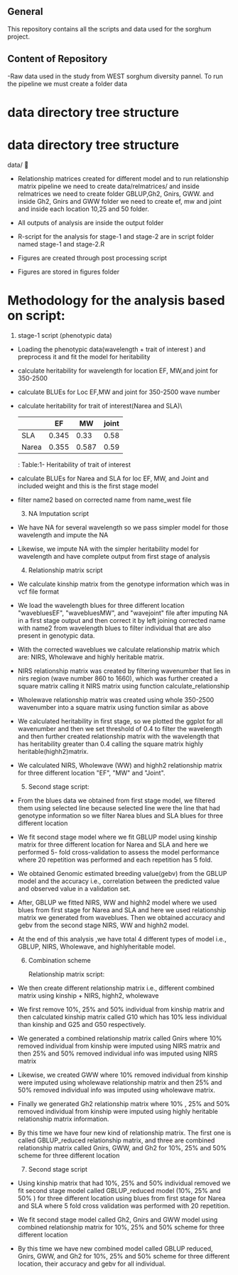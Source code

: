 ## General

This repository contains all the scripts and data used for the sorghum project.

## Content of Repository

-Raw data used in the study from WEST sorghum diversity pannel. To run the pipeline we must create a folder data


# data directory tree structure

<h1>data directory tree structure</h1>
</pre>
data/


-   Relationship matrices created for different model and to run relationship matrix pipeline we need to create data/relmatrices/ and inside relmatrices we need to create folder GBLUP,Gh2, Gnirs, GWW. and inside Gh2, Gnirs and GWW folder we need to create ef, mw and joint and inside each location 10,25 and 50 folder.

-   All outputs of analysis are inside the output folder

-   R-script for the analysis for stage-1 and stage-2 are in script folder named stage-1 and stage-2.R

-   Figures are created through post processing script

-   Figures are stored in figures folder

# Methodology for the analysis based on script:

1.  stage-1 script (phenotypic data)

-   Loading the phenotypic data(wavelength + trait of interest ) and preprocess it and fit the model for heritability

-   calculate heritability for wavelength for location EF, MW,and joint for 350-2500

-   calculate BLUEs for Loc EF,MW and joint for 350-2500 wave number

-   calculate heritability for trait of interest(Narea and SLA)\

    |       | EF    | MW    | joint |
    |-------|-------|-------|-------|
    | SLA   | 0.345 | 0.33  | 0.58  |
    | Narea | 0.355 | 0.587 | 0.59  |

    : Table:1- Heritability of trait of interest

-   calculate BLUEs for Narea and SLA for loc EF, MW, and Joint and included weight and this is the first stage model

-   filter name2 based on corrected name from name_west file

    3.  NA Imputation script

-   We have NA for several wavelength so we pass simpler model for those wavelength and impute the NA

-   Likewise, we impute NA with the simpler heritability model for wavelength and have complete output from first stage of analysis

    4.  Relationship matrix script

-   We calculate kinship matrix from the genotype information which was in vcf file format

-   We load the wavelength blues for three different location "wavebluesEF", "wavebluesMW", and "wavejoint" file after imputing NA in a first stage output and then correct it by left joining corrected name with name2 from wavelength blues to filter individual that are also present in genotypic data.

-   With the corrected waveblues we calculate relationship matrix which are: NIRS, Wholewave and highly heritable matrix.

-   NIRS relationship matrix was created by filtering wavenumber that lies in nirs region (wave number 860 to 1660), which was further created a square matrix calling it NIRS matrix using function calculate_relationship

-   Wholewave relationship matrix was created using whole 350-2500 wavenumber into a square matrix using function similar as above

-   We calculated heritability in first stage, so we plotted the ggplot for all wavenumber and then we set threshold of 0.4 to filter the wavelength and then further created relationship matrix with the wavelength that has heritability greater than 0.4 calling the square matrix highly heritable(highh2)matrix.

-   We calculated NIRS, Wholewave (WW) and highh2 relationship matrix for three different location "EF", "MW" and "Joint".

    5.  Second stage script:

-   From the blues data we obtained from first stage model, we filtered them using selected line because selected line were the line that had genotype information so we filter Narea blues and SLA blues for three different location

-   We fit second stage model where we fit GBLUP model using kinship matrix for three different location for Narea and SLA and here we performed 5- fold cross-validation to assess the model performance where 20 repetition was performed and each repetition has 5 fold.

-   We obtained Genomic estimated breeding value(gebv) from the GBLUP model and the accuracy i.e., correlation between the predicted value and observed value in a validation set.

-   After, GBLUP we fitted NIRS, WW and highh2 model where we used blues from first stage for Narea and SLA and here we used relationship matrix we generated from waveblues. Then we obtained accuracy and gebv from the second stage NIRS, WW and highh2 model.

-   At the end of this analysis ,we have total 4 different types of model i.e., GBLUP, NIRS, Wholewave, and highlyheritable model.

    6.  Combination scheme

        Relationship matrix script:

-   We then create different relationship matrix i.e., different combined matrix using kinship + NIRS, highh2, wholewave

-   We first remove 10%, 25% and 50% individual from kinship matrix and then calculated kinship matrix called G10 which has 10% less individual than kinship and G25 and G50 respectively.

-   We generated a combined relationship matrix called Gnirs where 10% removed individual from kinship were imputed using NIRS matrix and then 25% and 50% removed individual info was imputed using NIRS matrix

-   Likewise, we created GWW where 10% removed individual from kinship were imputed using wholewave relationship matrix and then 25% and 50% removed individual info was imputed using wholewave matrix.

-   Finally we generated Gh2 relationship matrix where 10% , 25% and 50% removed individual from kinship were imputed using highly heritable relationship matrix information.

-   By this time we have four new kind of relationship matrix. The first one is called GBLUP_reduced relationship matrix, and three are combined relationship matrix called Gnirs, GWW, and Gh2 for 10%, 25% and 50% scheme for three different location

    7.  Second stage script

-   Using kinship matrix that had 10%, 25% and 50% individual removed we fit second stage model called GBLUP_reduced model (10%, 25% and 50% ) for three different location using blues from first stage for Narea and SLA where 5 fold cross validation was performed with 20 repetition.

-   We fit second stage model called Gh2, Gnirs and GWW model using combined relationship matrix for 10%, 25% and 50% scheme for three different location

-   By this time we have new combined model called GBLUP reduced, Gnirs, GWW, and Gh2 for 10%, 25% and 50% scheme for three different location, their accuracy and gebv for all individual.
